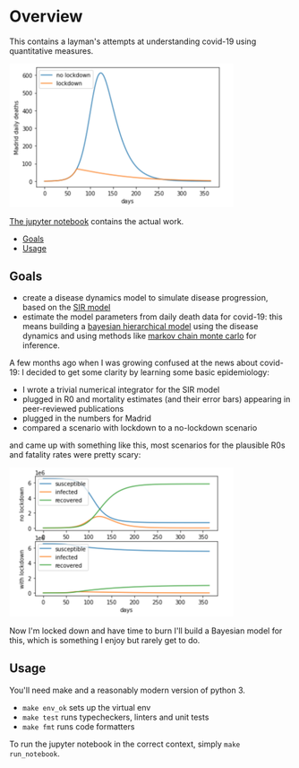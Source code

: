 # Overview

This contains a layman's attempts at understanding covid-19 using quantitative measures.

<img src="media/daily_deaths.png" alt="daily_deaths" width="400"/>

[The jupyter notebook](sir.ipynb) contains the actual work.

* [Goals](#goals)
* [Usage](#usage)

## Goals

* create a disease dynamics model to simulate disease progression, based on the [SIR model](https://en.wikipedia.org/wiki/Compartmental_models_in_epidemiology)
* estimate the model parameters from daily death data for covid-19: this means building a [bayesian hierarchical model](https://en.wikipedia.org/wiki/Bayesian_hierarchical_modeling) using the disease dynamics and using methods like [markov chain monte carlo](https://en.wikipedia.org/wiki/Markov_chain_Monte_Carlo) for inference.

A few months ago when I was growing confused at the news about covid-19: I decided to get some clarity by learning some basic epidemiology:
* I wrote a trivial numerical integrator for the SIR model
* plugged in R0 and mortality estimates (and their error bars) appearing in peer-reviewed publications
* plugged in the numbers for Madrid
* compared a scenario with lockdown to a no-lockdown scenario

and came up with something like this, most scenarios for the plausible R0s and fatality rates were pretty scary:

<img src="media/comparison.png" alt="comparison" width="400"/>

Now I'm locked down and have time to burn I'll build a Bayesian model for this, which is something I enjoy but rarely get to do.

## Usage

You'll need make and a reasonably modern version of python 3.

* `make env_ok` sets up the virtual env
* `make test` runs typecheckers, linters and unit tests
* `make fmt` runs code formatters

To run the jupyter notebook in the correct context, simply `make run_notebook`.
